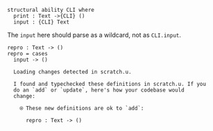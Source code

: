 ``` unison
structural ability CLI where
  print : Text ->{CLI} ()
  input : {CLI} Text
```

The `input` here should parse as a wildcard, not as `CLI.input`.

``` unison
repro : Text -> ()
repro = cases
  input -> ()
```

``` ucm
  Loading changes detected in scratch.u.

  I found and typechecked these definitions in scratch.u. If you
  do an `add` or `update`, here's how your codebase would
  change:
  
    ⍟ These new definitions are ok to `add`:
    
      repro : Text -> ()

```
